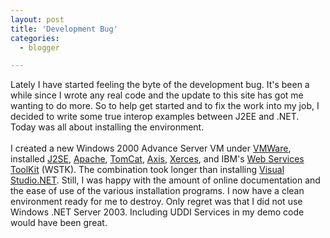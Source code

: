 ```yaml
---
layout: post
title: 'Development Bug'
categories:
  - blogger

---
```


Lately I have started feeling the byte of the development bug.  It's been a while since I wrote any real code and the update to this site has got me wanting to do more.  So to help get started and to fix the work into my job, I decided to write some true interop examples between J2EE and .NET.  Today was all about installing the environment.
<br />
<br />I created a new Windows 2000 Advance Server VM under <a href="http://www.vmware.com/">VMWare</a>, installed <a href="http://java.sun.com/j2se/">J2SE</a>, <a href="http://www.apache.org/">Apache</a>, <a href="http://jakarta.apache.org/tomcat/">TomCat</a>, <a href="http://ws.apache.org/axis/">Axis</a>, <a href="http://xml.apache.org/dist/xerces-j/">Xerces</a>, and IBM's <a href="http://www.alphaworks.ibm.com/tech/webservicestoolkit">Web Services ToolKit</a> (WSTK).  The combination took longer than installing <a href="http://msdn.microsoft.com/vstudio/">Visual Studio.NET</a>.  Still, I was happy with the amount of online documentation and the ease of use of the various installation programs.  I now have a clean environment ready for me to destroy.  Only regret was that I did not use Windows .NET Server 2003.  Including UDDI Services in my demo code would have been great.
